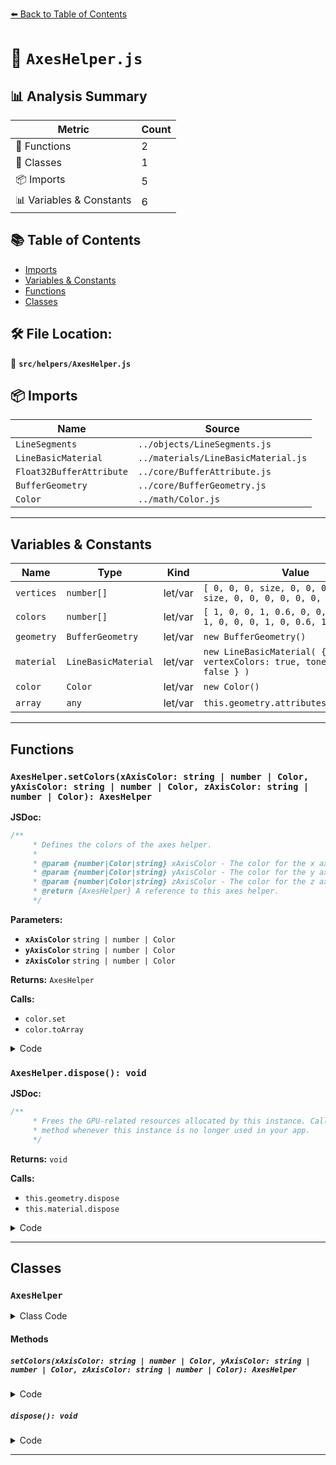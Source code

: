 [⬅️ Back to Table of Contents](../../index.md)

# 📄 `AxesHelper.js`

## 📊 Analysis Summary

| Metric | Count |
|--------|-------|
| 🔧 Functions | 2 |
| 🧱 Classes | 1 |
| 📦 Imports | 5 |
| 📊 Variables & Constants | 6 |

## 📚 Table of Contents

- [Imports](#imports)
- [Variables & Constants](#variables-constants)
- [Functions](#functions)
- [Classes](#classes)

## 🛠️ File Location:
📂 **`src/helpers/AxesHelper.js`**

## 📦 Imports

| Name | Source |
|------|--------|
| `LineSegments` | `../objects/LineSegments.js` |
| `LineBasicMaterial` | `../materials/LineBasicMaterial.js` |
| `Float32BufferAttribute` | `../core/BufferAttribute.js` |
| `BufferGeometry` | `../core/BufferGeometry.js` |
| `Color` | `../math/Color.js` |


---

## Variables & Constants

| Name | Type | Kind | Value | Exported |
|------|------|------|-------|----------|
| `vertices` | `number[]` | let/var | `[ 0, 0, 0, size, 0, 0, 0, 0, 0, 0, size, 0, 0, 0, 0, 0, 0, size ]` | ✗ |
| `colors` | `number[]` | let/var | `[ 1, 0, 0, 1, 0.6, 0, 0, 1, 0, 0.6, 1, 0, 0, 0, 1, 0, 0.6, 1 ]` | ✗ |
| `geometry` | `BufferGeometry` | let/var | `new BufferGeometry()` | ✗ |
| `material` | `LineBasicMaterial` | let/var | `new LineBasicMaterial( { vertexColors: true, toneMapped: false } )` | ✗ |
| `color` | `Color` | let/var | `new Color()` | ✗ |
| `array` | `any` | let/var | `this.geometry.attributes.color.array` | ✗ |


---

## Functions

### `AxesHelper.setColors(xAxisColor: string | number | Color, yAxisColor: string | number | Color, zAxisColor: string | number | Color): AxesHelper`

**JSDoc:**
```typescript
/**
	 * Defines the colors of the axes helper.
	 *
	 * @param {number|Color|string} xAxisColor - The color for the x axis.
	 * @param {number|Color|string} yAxisColor - The color for the y axis.
	 * @param {number|Color|string} zAxisColor - The color for the z axis.
	 * @return {AxesHelper} A reference to this axes helper.
	 */
```

**Parameters:**

- **`xAxisColor`** `string | number | Color`
- **`yAxisColor`** `string | number | Color`
- **`zAxisColor`** `string | number | Color`

**Returns:** `AxesHelper`

**Calls:**

- `color.set`
- `color.toArray`

<details><summary>Code</summary>

```typescript
setColors( xAxisColor, yAxisColor, zAxisColor ) {

		const color = new Color();
		const array = this.geometry.attributes.color.array;

		color.set( xAxisColor );
		color.toArray( array, 0 );
		color.toArray( array, 3 );

		color.set( yAxisColor );
		color.toArray( array, 6 );
		color.toArray( array, 9 );

		color.set( zAxisColor );
		color.toArray( array, 12 );
		color.toArray( array, 15 );

		this.geometry.attributes.color.needsUpdate = true;

		return this;

	}
```
</details>

### `AxesHelper.dispose(): void`

**JSDoc:**
```typescript
/**
	 * Frees the GPU-related resources allocated by this instance. Call this
	 * method whenever this instance is no longer used in your app.
	 */
```

**Returns:** `void`

**Calls:**

- `this.geometry.dispose`
- `this.material.dispose`

<details><summary>Code</summary>

```typescript
dispose() {

		this.geometry.dispose();
		this.material.dispose();

	}
```
</details>


---

## Classes

### `AxesHelper`

<details><summary>Class Code</summary>

```ts
class AxesHelper extends LineSegments {

	/**
	 * Constructs a new axes helper.
	 *
	 * @param {number} [size=1] - Size of the lines representing the axes.
	 */
	constructor( size = 1 ) {

		const vertices = [
			0, 0, 0,	size, 0, 0,
			0, 0, 0,	0, size, 0,
			0, 0, 0,	0, 0, size
		];

		const colors = [
			1, 0, 0,	1, 0.6, 0,
			0, 1, 0,	0.6, 1, 0,
			0, 0, 1,	0, 0.6, 1
		];

		const geometry = new BufferGeometry();
		geometry.setAttribute( 'position', new Float32BufferAttribute( vertices, 3 ) );
		geometry.setAttribute( 'color', new Float32BufferAttribute( colors, 3 ) );

		const material = new LineBasicMaterial( { vertexColors: true, toneMapped: false } );

		super( geometry, material );

		this.type = 'AxesHelper';

	}

	/**
	 * Defines the colors of the axes helper.
	 *
	 * @param {number|Color|string} xAxisColor - The color for the x axis.
	 * @param {number|Color|string} yAxisColor - The color for the y axis.
	 * @param {number|Color|string} zAxisColor - The color for the z axis.
	 * @return {AxesHelper} A reference to this axes helper.
	 */
	setColors( xAxisColor, yAxisColor, zAxisColor ) {

		const color = new Color();
		const array = this.geometry.attributes.color.array;

		color.set( xAxisColor );
		color.toArray( array, 0 );
		color.toArray( array, 3 );

		color.set( yAxisColor );
		color.toArray( array, 6 );
		color.toArray( array, 9 );

		color.set( zAxisColor );
		color.toArray( array, 12 );
		color.toArray( array, 15 );

		this.geometry.attributes.color.needsUpdate = true;

		return this;

	}

	/**
	 * Frees the GPU-related resources allocated by this instance. Call this
	 * method whenever this instance is no longer used in your app.
	 */
	dispose() {

		this.geometry.dispose();
		this.material.dispose();

	}

}
```
</details>

#### Methods

##### `setColors(xAxisColor: string | number | Color, yAxisColor: string | number | Color, zAxisColor: string | number | Color): AxesHelper`

<details><summary>Code</summary>

```ts
setColors( xAxisColor, yAxisColor, zAxisColor ) {

		const color = new Color();
		const array = this.geometry.attributes.color.array;

		color.set( xAxisColor );
		color.toArray( array, 0 );
		color.toArray( array, 3 );

		color.set( yAxisColor );
		color.toArray( array, 6 );
		color.toArray( array, 9 );

		color.set( zAxisColor );
		color.toArray( array, 12 );
		color.toArray( array, 15 );

		this.geometry.attributes.color.needsUpdate = true;

		return this;

	}
```
</details>

##### `dispose(): void`

<details><summary>Code</summary>

```ts
dispose() {

		this.geometry.dispose();
		this.material.dispose();

	}
```
</details>


---